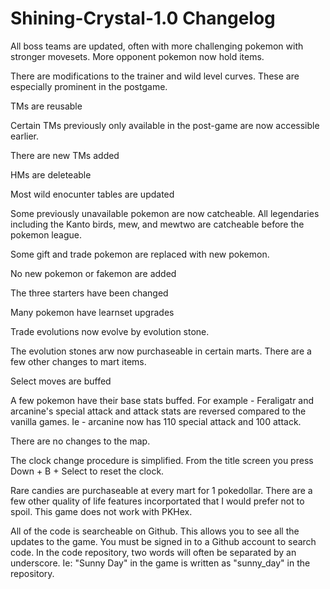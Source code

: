# Shining-Crystal-1.0 Changelog 

All boss teams are updated, often with more challenging pokemon with stronger movesets. More opponent pokemon now hold items. 

There are modifications to the trainer and wild level curves. These are especially prominent in the postgame. 

TMs are reusable

Certain TMs previously only available in the post-game are now accessible earlier. 

There are new TMs added

HMs are deleteable 

Most wild enocunter tables are updated

Some previously unavailable pokemon are now catcheable. All legendaries including the Kanto birds, mew, and mewtwo are catcheable before the pokemon league. 

Some gift and trade pokemon are replaced with new pokemon. 

No new pokemon or fakemon are added

The three starters have been changed

Many pokemon have learnset upgrades

Trade evolutions now evolve by evolution stone. 

The evolution stones arw now purchaseable in certain marts. There are a few other changes to mart items. 

Select moves are buffed 

A few pokemon have their base stats buffed. For example - Feraligatr and arcanine's special attack and attack stats are reversed compared to the vanilla games. Ie - arcanine now has 110 special attack and 100 attack. 

There are no changes to the map. 

The clock change procedure is simplified. From the title screen you press Down + B + Select to reset the clock. 

Rare candies are purchaseable at every mart for 1 pokedollar. There are a few other quality of life features incorportated that I would prefer not to spoil. This game does not work with PKHex. 

All of the code is searcheable on Github. This allows you to see all the updates to the game. You must be signed in to a Github account to search code. In the code repository, two words will often be separated by an underscore. Ie: "Sunny Day" in the game is written as "sunny_day" in the repository.


